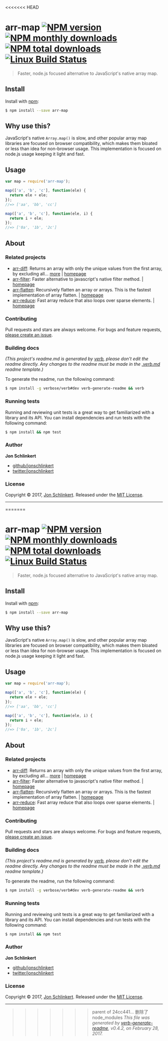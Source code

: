 <<<<<<< HEAD
# arr-map [![NPM version](https://img.shields.io/npm/v/arr-map.svg?style=flat)](https://www.npmjs.com/package/arr-map) [![NPM monthly downloads](https://img.shields.io/npm/dm/arr-map.svg?style=flat)](https://npmjs.org/package/arr-map)  [![NPM total downloads](https://img.shields.io/npm/dt/arr-map.svg?style=flat)](https://npmjs.org/package/arr-map) [![Linux Build Status](https://img.shields.io/travis/jonschlinkert/arr-map.svg?style=flat&label=Travis)](https://travis-ci.org/jonschlinkert/arr-map)

> Faster, node.js focused alternative to JavaScript's native array map.

## Install

Install with [npm](https://www.npmjs.com/):

```sh
$ npm install --save arr-map
```

## Why use this?

JavaScript's native `Array.map()` is slow, and other popular array map libraries are focused on browser compatibility, which makes them bloated or less than idea for non-browser usage. This implementation is focused on node.js usage keeping it light and fast.

## Usage

```js
var map = require('arr-map');

map(['a', 'b', 'c'], function(ele) {
  return ele + ele;
});
//=> ['aa', 'bb', 'cc']

map(['a', 'b', 'c'], function(ele, i) {
  return i + ele;
});
//=> ['0a', '1b', '2c']
```

## About

### Related projects

* [arr-diff](https://www.npmjs.com/package/arr-diff): Returns an array with only the unique values from the first array, by excluding all… [more](https://github.com/jonschlinkert/arr-diff) | [homepage](https://github.com/jonschlinkert/arr-diff "Returns an array with only the unique values from the first array, by excluding all values from additional arrays using strict equality for comparisons.")
* [arr-filter](https://www.npmjs.com/package/arr-filter): Faster alternative to javascript's native filter method. | [homepage](https://github.com/jonschlinkert/arr-filter "Faster alternative to javascript's native filter method.")
* [arr-flatten](https://www.npmjs.com/package/arr-flatten): Recursively flatten an array or arrays. This is the fastest implementation of array flatten. | [homepage](https://github.com/jonschlinkert/arr-flatten "Recursively flatten an array or arrays. This is the fastest implementation of array flatten.")
* [arr-reduce](https://www.npmjs.com/package/arr-reduce): Fast array reduce that also loops over sparse elements. | [homepage](https://github.com/jonschlinkert/arr-reduce "Fast array reduce that also loops over sparse elements.")

### Contributing

Pull requests and stars are always welcome. For bugs and feature requests, [please create an issue](../../issues/new).

### Building docs

_(This project's readme.md is generated by [verb](https://github.com/verbose/verb-generate-readme), please don't edit the readme directly. Any changes to the readme must be made in the [.verb.md](.verb.md) readme template.)_

To generate the readme, run the following command:

```sh
$ npm install -g verbose/verb#dev verb-generate-readme && verb
```

### Running tests

Running and reviewing unit tests is a great way to get familiarized with a library and its API. You can install dependencies and run tests with the following command:

```sh
$ npm install && npm test
```

### Author

**Jon Schlinkert**

* [github/jonschlinkert](https://github.com/jonschlinkert)
* [twitter/jonschlinkert](https://twitter.com/jonschlinkert)

### License

Copyright © 2017, [Jon Schlinkert](https://github.com/jonschlinkert).
Released under the [MIT License](LICENSE).

***

=======
# arr-map [![NPM version](https://img.shields.io/npm/v/arr-map.svg?style=flat)](https://www.npmjs.com/package/arr-map) [![NPM monthly downloads](https://img.shields.io/npm/dm/arr-map.svg?style=flat)](https://npmjs.org/package/arr-map)  [![NPM total downloads](https://img.shields.io/npm/dt/arr-map.svg?style=flat)](https://npmjs.org/package/arr-map) [![Linux Build Status](https://img.shields.io/travis/jonschlinkert/arr-map.svg?style=flat&label=Travis)](https://travis-ci.org/jonschlinkert/arr-map)

> Faster, node.js focused alternative to JavaScript's native array map.

## Install

Install with [npm](https://www.npmjs.com/):

```sh
$ npm install --save arr-map
```

## Why use this?

JavaScript's native `Array.map()` is slow, and other popular array map libraries are focused on browser compatibility, which makes them bloated or less than idea for non-browser usage. This implementation is focused on node.js usage keeping it light and fast.

## Usage

```js
var map = require('arr-map');

map(['a', 'b', 'c'], function(ele) {
  return ele + ele;
});
//=> ['aa', 'bb', 'cc']

map(['a', 'b', 'c'], function(ele, i) {
  return i + ele;
});
//=> ['0a', '1b', '2c']
```

## About

### Related projects

* [arr-diff](https://www.npmjs.com/package/arr-diff): Returns an array with only the unique values from the first array, by excluding all… [more](https://github.com/jonschlinkert/arr-diff) | [homepage](https://github.com/jonschlinkert/arr-diff "Returns an array with only the unique values from the first array, by excluding all values from additional arrays using strict equality for comparisons.")
* [arr-filter](https://www.npmjs.com/package/arr-filter): Faster alternative to javascript's native filter method. | [homepage](https://github.com/jonschlinkert/arr-filter "Faster alternative to javascript's native filter method.")
* [arr-flatten](https://www.npmjs.com/package/arr-flatten): Recursively flatten an array or arrays. This is the fastest implementation of array flatten. | [homepage](https://github.com/jonschlinkert/arr-flatten "Recursively flatten an array or arrays. This is the fastest implementation of array flatten.")
* [arr-reduce](https://www.npmjs.com/package/arr-reduce): Fast array reduce that also loops over sparse elements. | [homepage](https://github.com/jonschlinkert/arr-reduce "Fast array reduce that also loops over sparse elements.")

### Contributing

Pull requests and stars are always welcome. For bugs and feature requests, [please create an issue](../../issues/new).

### Building docs

_(This project's readme.md is generated by [verb](https://github.com/verbose/verb-generate-readme), please don't edit the readme directly. Any changes to the readme must be made in the [.verb.md](.verb.md) readme template.)_

To generate the readme, run the following command:

```sh
$ npm install -g verbose/verb#dev verb-generate-readme && verb
```

### Running tests

Running and reviewing unit tests is a great way to get familiarized with a library and its API. You can install dependencies and run tests with the following command:

```sh
$ npm install && npm test
```

### Author

**Jon Schlinkert**

* [github/jonschlinkert](https://github.com/jonschlinkert)
* [twitter/jonschlinkert](https://twitter.com/jonschlinkert)

### License

Copyright © 2017, [Jon Schlinkert](https://github.com/jonschlinkert).
Released under the [MIT License](LICENSE).

***

>>>>>>> parent of 24cc441... 删除了node_modules
_This file was generated by [verb-generate-readme](https://github.com/verbose/verb-generate-readme), v0.4.2, on February 28, 2017._